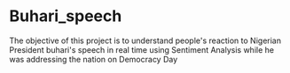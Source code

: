 # Buhari_speech
The objective of this project is to understand people's reaction to Nigerian President buhari's speech  in real time using Sentiment Analysis while he was addressing the nation on Democracy Day
